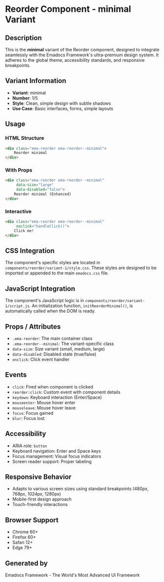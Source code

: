 # Reorder Component - minimal Variant

## Description
This is the **minimal** variant of the Reorder component, designed to integrate seamlessly with the Emadocs Framework's ultra-premium design system. It adheres to the global theme, accessibility standards, and responsive breakpoints.

## Variant Information
- **Variant**: minimal
- **Number**: 1/5
- **Style**: Clean, simple design with subtle shadows
- **Use Case**: Basic interfaces, forms, simple layouts

## Usage

### HTML Structure
```html
<div class="ema-reorder ema-reorder--minimal">
    Reorder minimal
</div>
```

### With Props
```html
<div class="ema-reorder ema-reorder--minimal" 
     data-size="large" 
     data-disabled="false">
    Reorder minimal (Enhanced)
</div>
```

### Interactive
```html
<div class="ema-reorder ema-reorder--minimal" 
     onclick="handleClick()">
    Click me!
</div>
```

## CSS Integration
The component's specific styles are located in `components/reorder/variant-1/style.css`. These styles are designed to be imported or appended to the main `emadocs.css` file.

## JavaScript Integration
The component's JavaScript logic is in `components/reorder/variant-1/script.js`. An initialization function, `initReorderMinimal()`, is automatically called when the DOM is ready.

## Props / Attributes
- `.ema-reorder`: The main container class
- `.ema-reorder--minimal`: The variant-specific class
- `data-size`: Size variant (small, medium, large)
- `data-disabled`: Disabled state (true/false)
- `onclick`: Click event handler

## Events
- `click`: Fired when component is clicked
- `reorder:click`: Custom event with component details
- `keydown`: Keyboard interaction (Enter/Space)
- `mouseenter`: Mouse hover enter
- `mouseleave`: Mouse hover leave
- `focus`: Focus gained
- `blur`: Focus lost

## Accessibility
- ARIA role: `button`
- Keyboard navigation: Enter and Space keys
- Focus management: Visual focus indicators
- Screen reader support: Proper labeling

## Responsive Behavior
- Adapts to various screen sizes using standard breakpoints (480px, 768px, 1024px, 1280px)
- Mobile-first design approach
- Touch-friendly interactions

## Browser Support
- Chrome 60+
- Firefox 60+
- Safari 12+
- Edge 79+

## Generated by
Emadocs Framework - The World's Most Advanced UI Framework
